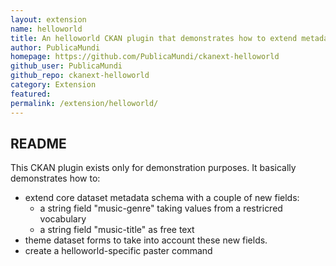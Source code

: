 ```yaml
---
layout: extension
name: helloworld
title: An helloworld CKAN plugin that demonstrates how to extend metadata schema with a couple of new fields
author: PublicaMundi
homepage: https://github.com/PublicaMundi/ckanext-helloworld
github_user: PublicaMundi
github_repo: ckanext-helloworld
category: Extension
featured: 
permalink: /extension/helloworld/
---
```



## README

This CKAN plugin exists only for demonstration purposes. It basically demonstrates how to:
 * extend core dataset metadata schema with a couple of new fields:
   * a string field "music-genre" taking values from a restricred vocabulary
   * a string field "music-title" as free text
 * theme dataset forms to take into account these new fields.
 * create a helloworld-specific paster command 

